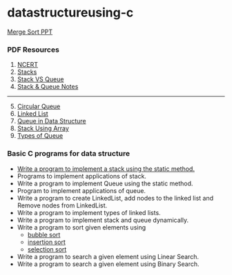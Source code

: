# datastructureusing-c
[Merge Sort PPT](https://1drv.ms/p/s!AnXkbtEEfj3XhgOkAYuybWlXlDae?e=fFNmtq)
### PDF Resources
1. [NCERT](https://drive.google.com/file/d/1QDfTuGSUz18AyDYK_YG_w0uXUSv-xpXx/view?usp=sharing)
2. [Stacks](https://drive.google.com/file/d/16Q5mhoMIK7OfoTXokIU0R4ifc-IyAlno/view?usp=sharing)
3. [Stack VS Queue](https://drive.google.com/file/d/1JCkZtDj3oJyrXeUMkJvkA3ug8dcXb_ln/view?usp=sharing)
4. [Stack & Queue Notes](https://drive.google.com/file/d/1OuUC9lj-C_8oAphWcgNtKa9vwXBKwbVe/view?usp=sharing)
----------------------------------------------------------------------------------------------------------------
5. [Circular Queue](https://docs.google.com/document/d/1GBln2yuOpW7Ucb14M9jukZ9n9MuWWjGy/edit?usp=sharing&ouid=106374626842527939707&rtpof=true&sd=true)
6. [Linked List](https://docs.google.com/document/d/1yVTwKo1Ux_pgXqy0KTuONEUOPTvMngIj/edit?usp=sharing&ouid=106374626842527939707&rtpof=true&sd=true)
7. [Queue in Data Structure](https://docs.google.com/document/d/1u6F5aweqZ94odlgXNYJ1jeKEU3AVIPE5/edit?usp=sharing&ouid=106374626842527939707&rtpof=true&sd=true)
8. [Stack Using Array](https://docs.google.com/document/d/1EucZBEbYEDYWMaVpR9a6KFLxk-AKoYR-/edit?usp=drive_link&ouid=106374626842527939707&rtpof=true&sd=true)
9. [Types of Queue](https://docs.google.com/document/d/12fUt_df4g4zRue8CcVBH0t380pY4iVdq/edit?usp=sharing&ouid=106374626842527939707&rtpof=true&sd=true)
### Basic C programs for data structure 

* [Write a program to implement a stack using the static method.](https://github.com/imprasadpatil/datastructureusing-c/blob/main/stack_implimentation_static%20_method.c)
* Programs to implement applications of stack. 
* Write a program to implement Queue using the static method. 
* Program to implement applications of queue. 
* Write a program to create LinkedList, add nodes to the linked list and Remove nodes from LinkedList. 
* Write a program to implement types of linked lists. 
* Write a program to implement stack and queue dynamically. 
* Write a program to sort given elements using
   * [bubble sort](https://github.com/imprasadpatil/datastructureusing-c/blob/main/bubblesort.c)
   * [insertion sort](https://github.com/imprasadpatil/datastructureusing-c/blob/main/insertion.c)
   * [selection sort](https://github.com/imprasadpatil/datastructureusing-c/blob/main/selection.c)
* Write a program to search a given element using Linear Search. 
* Write a program to search a given element using Binary Search.

